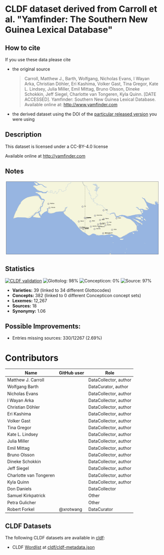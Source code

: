 # CLDF dataset derived from Carroll et al. "Yamfinder: The Southern New Guinea Lexical Database"

## How to cite

If you use these data please cite
- the original source
  > Carroll, Matthew J., Barth, Wolfgang, Nicholas Evans, I Wayan Arka, Christian Döhler, Eri Kashima, Volker Gast, Tina Gregor, Kate L. Lindsey, Julia Miller, Emil Mittag, Bruno Olsson, Dineke Schokkin, Jeff Siegel, Charlotte van Tongeren, Kyla Quinn. [DATE ACCESSED]. Yamfinder: Southern New Guinea Lexical Database. Available online at: http://www.yamfinder.com
- the derived dataset using the DOI of the [particular released version](../../releases/) you were using

## Description


This dataset is licensed under a CC-BY-4.0 license

Available online at http://yamfinder.com

## Notes

![languages](map.png)


## Statistics


[![CLDF validation](https://github.com/lexibank/yamfinder/workflows/CLDF-validation/badge.svg)](https://github.com/lexibank/yamfinder/actions?query=workflow%3ACLDF-validation)
![Glottolog: 98%](https://img.shields.io/badge/Glottolog-98%25-green.svg "Glottolog: 98%")
![Concepticon: 0%](https://img.shields.io/badge/Concepticon-0%25-red.svg "Concepticon: 0%")
![Source: 97%](https://img.shields.io/badge/Source-97%25-green.svg "Source: 97%")

- **Varieties:** 39 (linked to 34 different Glottocodes)
- **Concepts:** 382 (linked to 0 different Concepticon concept sets)
- **Lexemes:** 12,267
- **Sources:** 18
- **Synonymy:** 1.06

## Possible Improvements:



- Entries missing sources: 330/12267 (2.69%)

# Contributors

Name | GitHub user | Role
--- | --- | ---
Matthew J. Carroll || DataCollector, author
Wolfgang Barth || DataCurator, author
Nicholas Evans || DataCollector, author
I Wayan Arka || DataCollector, author
Christian Döhler || DataCollector, author
Eri Kashima || DataCollector, author
Volker Gast || DataCollector, author
Tina Gregor || DataCollector, author
Kate L. Lindsey || DataCollector, author
Julia Miller || DataCollector, author
Emil Mittag || DataCollector, author
Bruno Olsson || DataCollector, author
Dineke Schokkin || DataCollector, author
Jeff Siegel || DataCollector, author
Charlotte van Tongeren || DataCollector, author
Kyla Quinn || DataCollector, author
Don Daniels || DataCollector
Samuel Kirkpatrick || Other
Petra Gulicher || Other
Robert Forkel | @xrotwang | DataCurator




## CLDF Datasets

The following CLDF datasets are available in [cldf](cldf):

- CLDF [Wordlist](https://github.com/cldf/cldf/tree/master/modules/Wordlist) at [cldf/cldf-metadata.json](cldf/cldf-metadata.json)